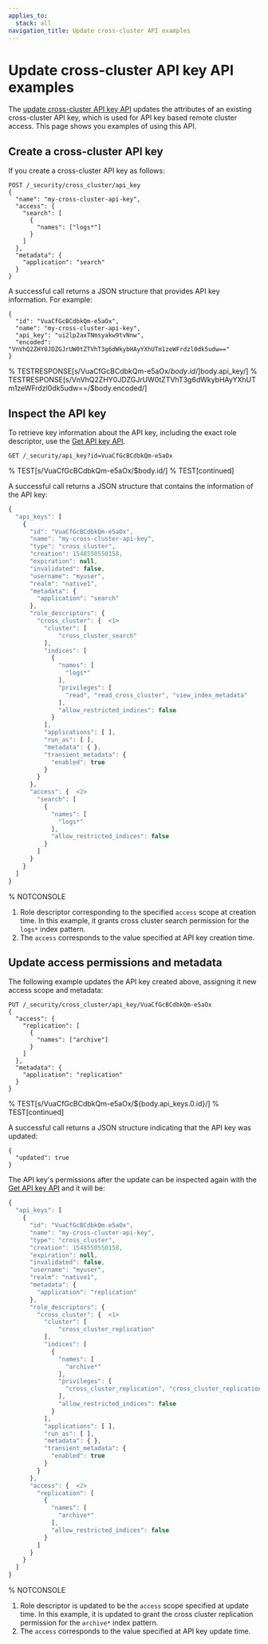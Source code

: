 ```yaml
---
applies_to:
  stack: all
navigation_title: Update cross-cluster API examples 
---
```

# Update cross-cluster API key API examples

The [update cross-cluster API key API](https://www.elastic.co/docs/api/doc/elasticsearch/v9/operation/operation-security-update-cross-cluster-api-key) updates the attributes of an existing cross-cluster API key, which is used for API key based remote cluster access. This page shows you examples of using this API.

## Create a cross-cluster API key

If you create a cross-cluster API key as follows:

```console
POST /_security/cross_cluster/api_key
{
  "name": "my-cross-cluster-api-key",
  "access": {
    "search": [
      {
        "names": ["logs*"]
      }
    ]
  },
  "metadata": {
    "application": "search"
  }
}
```

A successful call returns a JSON structure that provides API key information. For example:

```console-result
{
  "id": "VuaCfGcBCdbkQm-e5aOx",
  "name": "my-cross-cluster-api-key",
  "api_key": "ui2lp2axTNmsyakw9tvNnw",
  "encoded": "VnVhQ2ZHY0JDZGJrUW0tZTVhT3g6dWkybHAyYXhUTm1zeWFrdzl0dk5udw=="
}
```

% TESTRESPONSE[s/VuaCfGcBCdbkQm-e5aOx/$body.id/]
% TESTRESPONSE[s/ui2lp2axTNmsyakw9tvNnw/$body.api_key/]
% TESTRESPONSE[s/VnVhQ2ZHY0JDZGJrUW0tZTVhT3g6dWkybHAyYXhUTm1zeWFrdzl0dk5udw==/$body.encoded/]

## Inspect the API key

To retrieve key information about the API key, including the exact role descriptor, use the [Get API key API](https://www.elastic.co/docs/api/doc/elasticsearch/v9/operation/operation-security-get-api-key).

```console
GET /_security/api_key?id=VuaCfGcBCdbkQm-e5aOx
```

% TEST[s/VuaCfGcBCdbkQm-e5aOx/$body.id/]
% TEST[continued]

A successful call returns a JSON structure that contains the information of the API key:

```js
{
  "api_keys": [
    {
      "id": "VuaCfGcBCdbkQm-e5aOx",
      "name": "my-cross-cluster-api-key",
      "type": "cross_cluster",
      "creation": 1548550550158,
      "expiration": null,
      "invalidated": false,
      "username": "myuser",
      "realm": "native1",
      "metadata": {
        "application": "search"
      },
      "role_descriptors": {
        "cross_cluster": {  <1>
          "cluster": [
              "cross_cluster_search"
          ],
          "indices": [
            {
              "names": [
                "logs*"
              ],
              "privileges": [
                "read", "read_cross_cluster", "view_index_metadata"
              ],
              "allow_restricted_indices": false
            }
          ],
          "applications": [ ],
          "run_as": [ ],
          "metadata": { },
          "transient_metadata": {
            "enabled": true
          }
        }
      },
      "access": {  <2>
        "search": [
          {
            "names": [
              "logs*"
            ],
            "allow_restricted_indices": false
          }
        ]
      }
    }
  ]
}
```

% NOTCONSOLE

1. Role descriptor corresponding to the specified `access` scope at creation time.
In this example, it grants cross cluster search permission for the `logs*` index pattern.
2. The `access` corresponds to the value specified at API key creation time.

## Update access permissions and metadata

The following example updates the API key created above, assigning it new access scope and metadata:

```console
PUT /_security/cross_cluster/api_key/VuaCfGcBCdbkQm-e5aOx
{
  "access": {
    "replication": [
      {
        "names": ["archive"]
      }
    ]
  },
  "metadata": {
    "application": "replication"
  }
}
```

% TEST[s/VuaCfGcBCdbkQm-e5aOx/\${body.api_keys.0.id}/]
% TEST[continued]

A successful call returns a JSON structure indicating that the API key was updated:

```console-result
{
  "updated": true
}
```

The API key's permissions after the update can be inspected again with the [Get API key API](https://www.elastic.co/docs/api/doc/elasticsearch/v9/operation/operation-security-get-api-key) and it will be:

```js
{
  "api_keys": [
    {
      "id": "VuaCfGcBCdbkQm-e5aOx",
      "name": "my-cross-cluster-api-key",
      "type": "cross_cluster",
      "creation": 1548550550158,
      "expiration": null,
      "invalidated": false,
      "username": "myuser",
      "realm": "native1",
      "metadata": {
        "application": "replication"
      },
      "role_descriptors": {
        "cross_cluster": {  <1>
          "cluster": [
              "cross_cluster_replication"
          ],
          "indices": [
            {
              "names": [
                "archive*"
              ],
              "privileges": [
                "cross_cluster_replication", "cross_cluster_replication_internal"
              ],
              "allow_restricted_indices": false
            }
          ],
          "applications": [ ],
          "run_as": [ ],
          "metadata": { },
          "transient_metadata": {
            "enabled": true
          }
        }
      },
      "access": {  <2>
        "replication": [
          {
            "names": [
              "archive*"
            ],
            "allow_restricted_indices": false
          }
        ]
      }
    }
  ]
}
```

% NOTCONSOLE

1. Role descriptor is updated to be the `access` scope specified at update time.
In this example, it is updated to grant the cross cluster replication permission
for the `archive*` index pattern.
2. The `access` corresponds to the value specified at API key update time.
